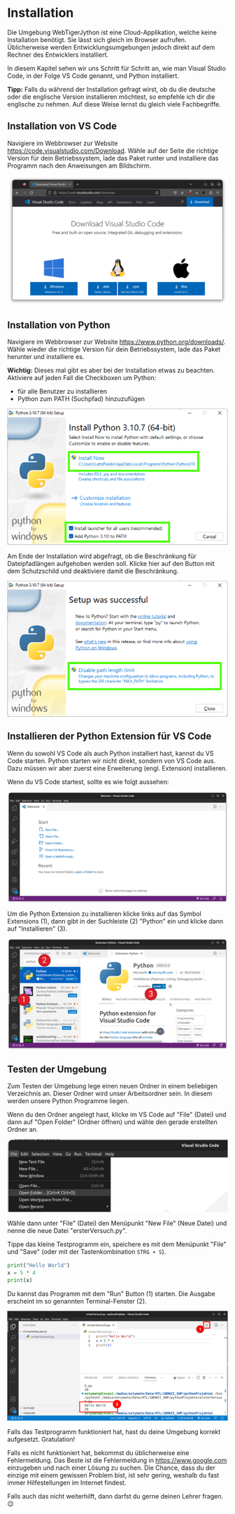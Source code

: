 # Installation

Die Umgebung WebTigerJython ist eine Cloud-Applikation,
welche keine Installation benötigt.
Sie lässt sich gleich im Browser aufrufen.
Üblicherweise werden Entwicklungsumgebungen jedoch 
direkt auf dem Rechner des Entwicklers installiert.

In diesem Kapitel sehen wir uns Schritt für Schritt an,
wie man Visual Studio Code, in der Folge VS Code genannt,
und Python installiert.

**Tipp:** Falls du während der Installation gefragt wirst,
ob du die deutsche oder die englische Version installieren möchtest,
so empfehle ich dir die englische zu nehmen.
Auf diese Weise lernst du gleich viele Fachbegriffe.

## Installation von VS Code

Navigiere im Webbrowser zur Website https://code.visualstudio.com/Download. 
Wähle auf der Seite die richtige Version für dein Betriebssystem,
lade das Paket runter und
installiere das Programm nach den Anweisungen am Bildschirm.

![](./images/download.png)

## Installation von Python

Navigiere im Webbrowser zur Website https://www.python.org/downloads/.
Wähle wieder die richtige Version für dein Betriebssystem, lade das Paket herunter
und installiere es.

**Wichtig:** Dieses mal gibt es aber bei der Installation etwas zu beachten.
Aktiviere auf jeden Fall die Checkboxen um Python:

+ für alle Benutzer zu installieren
+ Python zum PATH (Suchpfad) hinzuzufügen

![](./images/pythonInstallation.png)

Am Ende der Installation wird abgefragt, ob die Beschränkung für
Dateipfadlängen aufgehoben werden soll.
Klicke hier auf den Button mit dem Schutzschild und deaktiviere damit die Beschränkung.

![](./images/pythonInstallation2.png)

## Installieren der Python Extension für VS Code

Wenn du sowohl VS Code als auch Python installiert hast,
kannst du VS Code starten.
Python starten wir nicht direkt, sondern von VS Code aus.
Dazu müssen wir aber zuerst eine Erweiterung (engl. Extension) installieren.

Wenn du VS Code startest, sollte es wie folgt aussehen:

![](./images/vscode.png)

Um die Python Extension zu installieren klicke links auf das Symbol Extensions (1),
dann gibt in der Suchleiste (2) "Python" ein und klicke dann auf "Installieren" (3).

![](./images/extension.svg)

## Testen der Umgebung

Zum Testen der Umgebung lege einen neuen Ordner in einem beliebigen Verzeichnis an.
Dieser Ordner wird unser Arbeitsordner sein.
In diesem werden unsere Python Programme liegen.

Wenn du den Ordner angelegt hast, klicke im VS Code auf "File" (Datei)
und dann auf "Open Folder" (Ordner öffnen) und wähle den gerade erstellten Ordner an.

![](./images/openfolder.png)

Wähle dann unter "File" (Datei) den Menüpunkt "New File" (Neue Datei) und 
nenne die neue Datei "ersterVersuch.py".

Tippe das kleine Testprogramm ein, speichere es mit dem Menüpunkt "File" und "Save"
(oder mit der Tastenkombination `STRG + S`).

```python
print("Hello World")
x = 5 * 4
print(x)
```

Du kannst das Programm mit dem "Run" Button (1) starten.
Die Ausgabe erscheint im so genannten Terminal-Fenster (2).

![](./images/runpython.png)

Falls das Testprogramm funktioniert hat, hast du deine Umgebung
korrekt aufgesetzt. Gratulation!

Falls es nicht funktioniert hat, bekommst du üblicherweise eine Fehlermeldung.
Das Beste ist die Fehlermeldung in https://www.google.com einzugeben
und nach einer Lösung zu suchen.
Die Chance, dass du der einzige mit einem gewissen Problem bist,
ist sehr gering, weshalb du fast immer Hilfestellungen im Internet findest.

Falls auch das nicht weiterhilft, dann darfst du gerne deinen Lehrer fragen. 😉


















